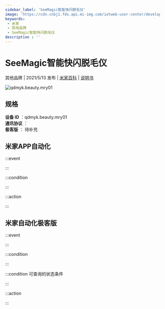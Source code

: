 ```yaml
---
sidebar_label: 'SeeMagic智能快闪脱毛仪'
image: 'https://cdn.cnbj1.fds.api.mi-img.com/iotweb-user-center/developer_1679047958633hdIZpyiE.png?GalaxyAccessKeyId=AKVGLQWBOVIRQ3XLEW&Expires=9223372036854775807&Signature=/n5u4fri0SY1/HQpEKMHYyqrpmU='
keywords: 
 - 米家
 - 其他品牌
 - SeeMagic智能快闪脱毛仪
description : ''
---
```

# SeeMagic智能快闪脱毛仪

其他品牌 | 2021/5/13 发布 | [米家百科](https://home.mi.com/webapp/content/baike/product/index.html?model=qdmyk.beauty.mry01) | [说明书](https://home.mi.com/views/introduction.html?model=qdmyk.beauty.mry01&region=cn)

![qdmyk.beauty.mry01](https://cdn.cnbj1.fds.api.mi-img.com/iotweb-user-center/developer_1679047958633hdIZpyiE.png?GalaxyAccessKeyId=AKVGLQWBOVIRQ3XLEW&Expires=9223372036854775807&Signature=/n5u4fri0SY1/HQpEKMHYyqrpmU=)

## 规格  
> 
**设备 ID** ：qdmyk.beauty.mry01  
**通讯协议** ：  
**极客版**  ： 待补充 


## 米家APP自动化  

:::event  

:::

:::condition  

:::

:::action   

:::

## 米家自动化极客版  

:::event  

:::

:::condition  

:::

:::condition 可查询的状态条件  

:::

:::action  

:::

        
